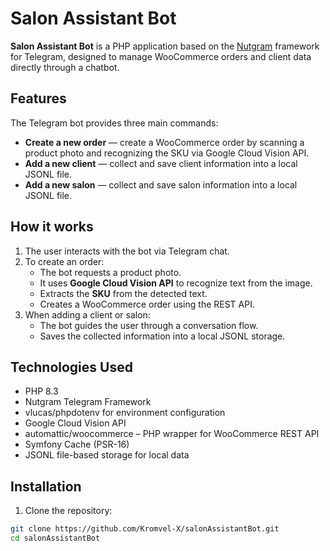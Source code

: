 # Salon Assistant Bot

**Salon Assistant Bot** is a PHP application based on the [Nutgram](https://nutgram.dev/) framework for Telegram, designed to manage WooCommerce orders and client data directly through a chatbot.

## Features

The Telegram bot provides three main commands:

- **Create a new order** — create a WooCommerce order by scanning a product photo and recognizing the SKU via Google Cloud Vision API.
- **Add a new client** — collect and save client information into a local JSONL file.
- **Add a new salon** — collect and save salon information into a local JSONL file.

## How it works

1. The user interacts with the bot via Telegram chat.
2. To create an order:
   - The bot requests a product photo.
   - It uses **Google Cloud Vision API** to recognize text from the image.
   - Extracts the **SKU** from the detected text.
   - Creates a WooCommerce order using the REST API.
3. When adding a client or salon:
   - The bot guides the user through a conversation flow.
   - Saves the collected information into a local JSONL storage.

## Technologies Used

- PHP 8.3
- Nutgram Telegram Framework
- vlucas/phpdotenv for environment configuration
- Google Cloud Vision API
- automattic/woocommerce – PHP wrapper for WooCommerce REST API
- Symfony Cache (PSR-16)
- JSONL file-based storage for local data

## Installation

1. Clone the repository:

```bash
git clone https://github.com/Kromvel-X/salonAssistantBot.git
cd salonAssistantBot